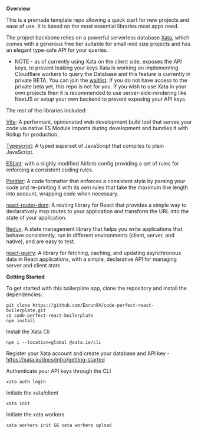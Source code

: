 **Overview**

This is a premade template repo allowing a quick start for new projects and ease of use. It is based on the most essential libraries most apps need.

The project backbone relies on a powerful serverless database [Xata](https://xata.io/), which comes with a generous free tier suitable for small-mid size projects and has an elegant type-safe API for your queries.

- NOTE - as of currently using Xata on the client side, exposes the API keys, to prevent leaking your keys Xata is working on implementing Cloudflare workers to query the Database and this feature is currently in private BETA. You can join the [waitlist](https://xata.io/beta/workers). If you do not have access to the private beta yet, this repo is not for you. If you wish to use Xata in your own projects then it is recommended to use server-side-rendering like NextJS or setup your own backend to prevent exposing your API keys.

The rest of the libraries included:

[Vite](https://github.com/vitejs/vite): A performant, opinionated web development build tool that serves your code via native ES Module imports during development and bundles it with Rollup for production.

[Typescript](https://www.typescriptlang.org/): A typed superset of JavaScript that compiles to plain JavaScript.

[ESLint](https://eslint.org/): with a slighly modified Airbnb config providing a set of rules for enforcing a consistent coding rules.

[Prettier](https://prettier.io/): A code formatter that enforces a consistent style by parsing your code and re-printing it with its own rules that take the maximum line length into account, wrapping code when necessary.

[react-router-dom](https://reactrouter.com/): A routing library for React that provides a simple way to declaratively map routes to your application and transform the URL into the state of your application.

[Redux](https://redux.js.org/): A state management library that helps you write applications that behave consistently, run in different environments (client, server, and native), and are easy to test.

[react-query](https://react-query.tanstack.com/): A library for fetching, caching, and updating asynchronous data in React applications, with a simple, declarative API for managing server and client state.

**Getting Started**

To get started with this boilerplate app, clone the repository and install the dependencies:

    git clone https://github.com/Exrun94/code-perfect-react-boilerplate.git
    cd code-perfect-react-boilerplate
    npm install

Install the Xata Cli

    npm i --location=global @xata.io/cli

Register your Xata account and create your database and API key - https://xata.io/docs/intro/getting-started

Authenticate your API keys through the CLI

    xata auth login

Initiate the xata/client

    xata init

Initiate the xata workers

    xata workers init && xata workers upload
